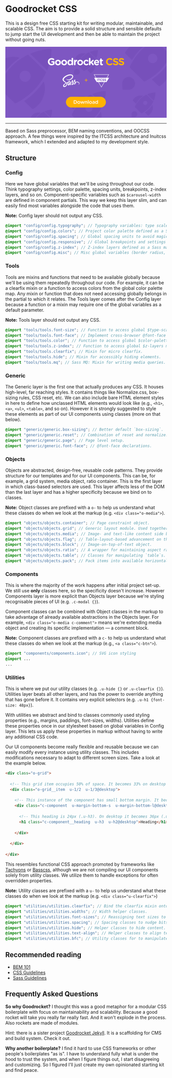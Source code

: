 # Goodrocket CSS

This is a design free CSS starting kit for writing modular, maintainable, and scalable CSS. 
The aim is to provide a solid structure and sensible defaults to jump start the UI development
and then be able to maintain the project without going nuts.

<a href="https://github.com/ivanbabko/goodrocket-css/archive/master.zip">
  <img src=".hero.png" alt="Goodrocket CSS"/>
</a>

---

Based on Sass preprocessor, BEM naming conventions, and OOCSS approach. A few 
things were inspired by the ITCSS architecture and Inuitcss framework, which I extended and adapted to my development style.



## Structure

### Config

Here we have global variables that we'll be using throughout our code. Think typography settings, 
color palette, spacing units, breakpoints, z-index layers, and so on. Component-specific 
variables such as `$carousel-width` are defined in component partials. This way we keep this layer 
slim, and can easily find most variables alongside the code that uses them.

**Note:** Config layer should not output any CSS.

```scss
@import "config/config.typography"; // Typography variables: type scale, type faces, line heights
@import "config/config.colors"; // Project color palette defined as a Sass map
@import "config/config.spacing"; // Global spacing units to avoid magic numbers in the code
@import "config/config.responsive"; // Global breakpoints and settings for responsive utility classes
@import "config/config.z-index"; // Z-index layers defined as a Sass map for better maintainability
@import "config/config.misc"; // Misc global variables (border radius, default transition, etc.)
```

### Tools

Tools are mixins and functions that need to be available globally because we'll be using them
repeatedly throughout our code. For example, it can be a clearfix mixin or a function to access 
colors from the global color palette map. Any mixin or function that does not need accessing 
globally belongs in the partial to which it relates. The Tools layer comes after the Config layer 
because a function or a mixin may require one of the global variables as a default parameter.

**Note:** Tools layer should not output any CSS.


```scss
@import "tools/tools.font-size"; // Function to access global $type-scale map.
@import "tools/tools.font-face"; // Implement cross-browser @font-face with the greatest of ease.
@import "tools/tools.color"; // Function to access global $color-palette map.
@import "tools/tools.z-index"; // Function to access global $z-layers map.
@import "tools/tools.clearfix"; // Mixin for micro clearfix.
@import "tools/tools.hide"; // Mixin for accessibly hiding elements.
@import "tools/tools.mq"; // Sass MQ: Mixin for writing media queries.
```

### Generic

The Generic layer is the first one that actually produces any CSS. It houses
high-level, far reaching styles. It contains things like Normalize.css, box-sizing 
rules, CSS reset, etc. We can also include bare HTML element styles in here to define how 
unclassed HTML elements would look like (e.g., `<h1>`, `<a>`, `<ul>`, `<table>`, and so on).
However it is strongly suggested to style these elements as part of our UI components 
using classes (more on that below).

```scss
@import "generic/generic.box-sizing"; // Better default `box-sizing`.
@import "generic/generic.reset"; // Combination of reset and normalize.
@import "generic/generic.page"; // Page level setup.
@import "generic/generic.font-face"; // @font-face declarations.
```

### Objects

Objects are abstracted, design-free, reusable code patterns. They provide
structure for our templates and for our UI components. This can be, for example, 
a grid system, media object, ratio container. This is the first 
layer in which class-based selectors are used. This layer affects less of 
the DOM than the last layer and has a higher specificity because we bind on 
to classes.

**Note:** Object classes are prefixed with a `o-` to help us understand what
these classes do when we look at the markup (e.g. `<div class="o-media">`).

```scss
@import "objects/objects.container"; // Page constraint object.
@import "objects/objects.grid"; // Generic layout module. Used together with width utilities.
@import "objects/objects.media"; // Image- and text-like content side by side.
@import "objects/objects.flag"; // Table-layout-based advancement on the Media object.
@import "objects/objects.block"; // Image-on-top-of-text object.
@import "objects/objects.ratio"; // A wrapper for maintaining aspect ratio of content.
@import "objects/objects.table"; // Classes for manipulating `table`s.
@import "objects/objects.pack"; // Pack items into available horizontal space.
```

### Components

This is where the majority of the work happens after initial project set-up.
We still use **only** classes here, so the specificity doesn't increase. 
However Components layer is more explicit than Objects layer because we're styling 
recognisable pieces of UI (e.g. `.c-modal {}`). 

Component classes can be combined with Object classes in the markup 
to take advantage of already available abstractions in the Objects layer. 
For example, `<div class="o-media c-comment">` means we're extending media
object and creating its specific implementation &mdash; a comment block.

**Note:** Component classes are prefixed with a `c-` to help us understand
what these classes do when we look at the markup (e.g., `<a class="c-btn">`).

```scss
@import "components/components.icon"; // SVG icon styling
@import ...
...
```

### Utilities

This is where we put our utility classes (e.g. `.u-hide {}` or `.u-clearfix {}`).
Utilities layer beats all other layers, and has the power to override anything that has gone
before it. It contains very explicit selectors (e.g. `.u-h1 {font-size: 48px}`). 

With utilities we abstract and bind to classes commonly used styling properties 
(e.g., margins, paddings, font-sizes, widths). Utilities define these properties once in 
our stylesheet based on global variables in Config layer. This lets us apply these properties 
in markup without having to write any additional CSS code.

Our UI components become really flexible and reusable because we can easily modify every instance
using utility classes. This includes modifications necessary to adapt to different screen
sizes. Take a look at the example below. 

```html
<div class="o-grid">

  <!-- This grid item occupies 50% of space. It becomes 33% on desktop -->
  <div class="o-grid__item  u-1/2  u-1/3@desktop"> 
  
    <!-- This instance of the component has small bottom margin. It becomes large on desktop -->
    <div class="c-component  u-margin-bottom-s  u-margin-bottom-l@desktop">
    
      <!-- This heading is 24px (.u-h3). On desktop it becomes 36px (.u-h2) -->
      <h1 class="c-component__heading  u-h3  u-h2@desktop">Heading</h1>
     
    </div> 
    
  </div>
  
</div> 
```

This resembles functional CSS approach promoted by frameworks like 
[Tachyons](https://github.com/tachyons-css/tachyons/) or [Basscss](https://github.com/basscss/basscss),
although we are not compiling our UI components solely from utility classes. We utilize them to handle exceptions for often overridden properties.

**Note:** Utility classes are prefixed with a `u-` to help us understand
what these classes do when we look at the markup (e.g. `<div class="u-clearfix">`)

```scss
@import "utilities/utilities.clearfix"; // Bind the clearfix mixin onto a utility class.
@import "utilities/utilities.widths"; // Width helper classes.
@import "utilities/utilities.font-sizes"; // Reassigning text sizes to helper classes.
@import "utilities/utilities.spacing"; // Spacing classes to nudge bits of the DOM around.
@import "utilities/utilities.hide"; // Helper classes to hide content.
@import "utilities/utilities.text-align"; // Helper classes to align text horizontally.
@import "utilities/utilities.bfc"; // Utility classes for to manipulate block formatting context.
```

## Recommended reading

- [BEM 101](https://css-tricks.com/bem-101)
- [CSS Guidelines](http://cssguidelin.es)
- [Sass Guidelines](https://sass-guidelin.es)

## Frequently Asked Questions

**So why Goodrocket?** 
I thought this was a good metaphor for a modular CSS boilerplate with focus on maintainability and scalability. 
Because a good rocket will take you really far really fast. And it won't explode in the process. Also rockets are made of modules.

Hint: there is a sister project [Goodrocket Jekyll](https://github.com/ivanbabko/goodrocket-jekyll). 
It is a scaffolding for CMS and build system. Check it out.

**Why another boilerplate?**
I find it hard to use CSS frameworks or other people's boilerplates "as is". I have to understand fully what 
is under the hood to trust the system, and when I figure things out, I start disagreeing and customizing. 
So I figured I'll just create my own opinionated starting kit and find peace.
